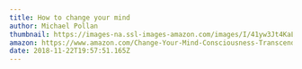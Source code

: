 ```yaml
---
title: How to change your mind
author: Michael Pollan
thumbnail: https://images-na.ssl-images-amazon.com/images/I/41yw3Jt4KaL._SX327_BO1,204,203,200_.jpg
amazon: https://www.amazon.com/Change-Your-Mind-Consciousness-Transcendence/dp/1594204225
date: 2018-11-22T19:57:51.165Z
---
```

